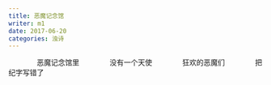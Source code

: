 ```yaml
---
title: 恶魔记念馆
writer: m1
date: 2017-06-20
categories: 浊诗
---
```

　　　　恶魔记念馆里
　　　　没有一个天使
　　　　狂欢的恶魔们
　　　　把纪字写错了
